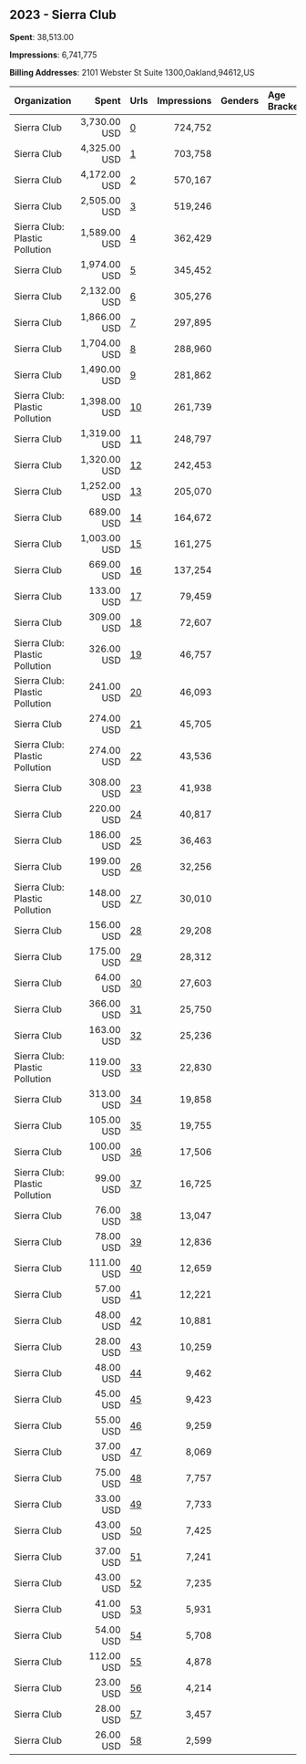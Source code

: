 ## 2023 - Sierra Club 
**Spent**: 38,513.00

**Impressions**: 6,741,775

**Billing Addresses**: 2101 Webster St Suite 1300,Oakland,94612,US

|Organization|Spent|Urls|Impressions|Genders|Age Brackets|Country Codes|
|:---|---:|:---|---:|:---|:---|:---|
|Sierra Club|3,730.00 USD|[0](https://www.snap.com/political-ads/asset/76b919cf4a3d65f21b4ff19b9c69ef20325c2d9cfad77045078c10fbf814f8e0?mediaType=mp4)|724,752|||united states|
|Sierra Club|4,325.00 USD|[1](https://www.snap.com/political-ads/asset/ba997633c4065e075ce74332dd67440b5d2bce3b4fa97ca3c36cd343f16a69be?mediaType=mp4)|703,758|||united states|
|Sierra Club|4,172.00 USD|[2](https://www.snap.com/political-ads/asset/d348cb751acaac6665de3fc68a4b1f12d27b8f0bc1aab36397b77f31f8498b0e?mediaType=mp4)|570,167|||united states|
|Sierra Club|2,505.00 USD|[3](https://www.snap.com/political-ads/asset/76b919cf4a3d65f21b4ff19b9c69ef20325c2d9cfad77045078c10fbf814f8e0?mediaType=mp4)|519,246|||united states|
|Sierra Club: Plastic Pollution|1,589.00 USD|[4](https://www.snap.com/political-ads/asset/07dbc7326473bded35e4719a49d5f1e754ef58b1bbe3fac796ffc251cd5b294f?mediaType=mp4)|362,429|||united states|
|Sierra Club|1,974.00 USD|[5](https://www.snap.com/political-ads/asset/12e7ab12204cb52fc802e63afa38b07d768476002f705c3702dced45f0897bbc?mediaType=mp4)|345,452|||united states|
|Sierra Club|2,132.00 USD|[6](https://www.snap.com/political-ads/asset/fcbaa323a83e11ad051c91e4852fe86e2de3e0493b32bd1593a943b483f4805b?mediaType=mp4)|305,276|||united states|
|Sierra Club|1,866.00 USD|[7](https://www.snap.com/political-ads/asset/fcbaa323a83e11ad051c91e4852fe86e2de3e0493b32bd1593a943b483f4805b?mediaType=mp4)|297,895|||united states|
|Sierra Club|1,704.00 USD|[8](https://www.snap.com/political-ads/asset/ba997633c4065e075ce74332dd67440b5d2bce3b4fa97ca3c36cd343f16a69be?mediaType=mp4)|288,960|||united states|
|Sierra Club|1,490.00 USD|[9](https://www.snap.com/political-ads/asset/fcbaa323a83e11ad051c91e4852fe86e2de3e0493b32bd1593a943b483f4805b?mediaType=mp4)|281,862|||united states|
|Sierra Club: Plastic Pollution|1,398.00 USD|[10](https://www.snap.com/political-ads/asset/07dbc7326473bded35e4719a49d5f1e754ef58b1bbe3fac796ffc251cd5b294f?mediaType=mp4)|261,739|||united states|
|Sierra Club|1,319.00 USD|[11](https://www.snap.com/political-ads/asset/fcbaa323a83e11ad051c91e4852fe86e2de3e0493b32bd1593a943b483f4805b?mediaType=mp4)|248,797|||united states|
|Sierra Club|1,320.00 USD|[12](https://www.snap.com/political-ads/asset/d348cb751acaac6665de3fc68a4b1f12d27b8f0bc1aab36397b77f31f8498b0e?mediaType=mp4)|242,453|||united states|
|Sierra Club|1,252.00 USD|[13](https://www.snap.com/political-ads/asset/12e7ab12204cb52fc802e63afa38b07d768476002f705c3702dced45f0897bbc?mediaType=mp4)|205,070|||united states|
|Sierra Club|689.00 USD|[14](https://www.snap.com/political-ads/asset/ba997633c4065e075ce74332dd67440b5d2bce3b4fa97ca3c36cd343f16a69be?mediaType=mp4)|164,672|||united states|
|Sierra Club|1,003.00 USD|[15](https://www.snap.com/political-ads/asset/fcbaa323a83e11ad051c91e4852fe86e2de3e0493b32bd1593a943b483f4805b?mediaType=mp4)|161,275|||united states|
|Sierra Club|669.00 USD|[16](https://www.snap.com/political-ads/asset/76b919cf4a3d65f21b4ff19b9c69ef20325c2d9cfad77045078c10fbf814f8e0?mediaType=mp4)|137,254|||united states|
|Sierra Club|133.00 USD|[17](https://www.snap.com/political-ads/asset/2631edd14e3e281f63247b9593f4a35a3ca8f45b2287314a74cad149f9dfb8f4?mediaType=mp4)|79,459|||united states|
|Sierra Club|309.00 USD|[18](https://www.snap.com/political-ads/asset/76b919cf4a3d65f21b4ff19b9c69ef20325c2d9cfad77045078c10fbf814f8e0?mediaType=mp4)|72,607|||united states|
|Sierra Club: Plastic Pollution|326.00 USD|[19](https://www.snap.com/political-ads/asset/ed553c70b9f71b73ee9f1f9502c503190ca4f60eb2f8e09b3fa889804a5dd342?mediaType=mp4)|46,757|||united states|
|Sierra Club: Plastic Pollution|241.00 USD|[20](https://www.snap.com/political-ads/asset/ed553c70b9f71b73ee9f1f9502c503190ca4f60eb2f8e09b3fa889804a5dd342?mediaType=mp4)|46,093|||united states|
|Sierra Club|274.00 USD|[21](https://www.snap.com/political-ads/asset/a3b8a731404c6fbcbad6425d3371b3cd4b69bb0694b61cc2faa57d3dbb2415bb?mediaType=mp4)|45,705|||united states|
|Sierra Club: Plastic Pollution|274.00 USD|[22](https://www.snap.com/political-ads/asset/c877ca147d9b5bd9c6cdc0d4534724b88b63e74f00b04f7ab3e7e9a419454468?mediaType=mp4)|43,536|||united states|
|Sierra Club|308.00 USD|[23](https://www.snap.com/political-ads/asset/a7c8707dea8ad1503275df0460b979f564a2d04de3392eb5c73a5ada0342a55f?mediaType=mp4)|41,938|||united states|
|Sierra Club|220.00 USD|[24](https://www.snap.com/political-ads/asset/cf25f769ea5e625140703e756b51b674f54adee1165ccdc27fbbe639f159d064?mediaType=mp4)|40,817|||united states|
|Sierra Club|186.00 USD|[25](https://www.snap.com/political-ads/asset/a3b8a731404c6fbcbad6425d3371b3cd4b69bb0694b61cc2faa57d3dbb2415bb?mediaType=mp4)|36,463|||united states|
|Sierra Club|199.00 USD|[26](https://www.snap.com/political-ads/asset/ba997633c4065e075ce74332dd67440b5d2bce3b4fa97ca3c36cd343f16a69be?mediaType=mp4)|32,256|||united states|
|Sierra Club: Plastic Pollution|148.00 USD|[27](https://www.snap.com/political-ads/asset/1c27e147c67afc07843b1e1878b8baab9cc9e2541f2975e299a2b517e957a665?mediaType=mp4)|30,010|||united states|
|Sierra Club|156.00 USD|[28](https://www.snap.com/political-ads/asset/a3b8a731404c6fbcbad6425d3371b3cd4b69bb0694b61cc2faa57d3dbb2415bb?mediaType=mp4)|29,208|||united states|
|Sierra Club|175.00 USD|[29](https://www.snap.com/political-ads/asset/2631edd14e3e281f63247b9593f4a35a3ca8f45b2287314a74cad149f9dfb8f4?mediaType=mp4)|28,312|||united states|
|Sierra Club|64.00 USD|[30](https://www.snap.com/political-ads/asset/c1ebd1efdb8d654557e94158505451dc6745a1c2dead4731fe43a202c7f873cd?mediaType=mp4)|27,603|||united states|
|Sierra Club|366.00 USD|[31](https://www.snap.com/political-ads/asset/840a15ac617f8d9f572ff46d1ab760d0b0ca15bb0c96755c488b17ebafc845aa?mediaType=mp4)|25,750|||united states|
|Sierra Club|163.00 USD|[32](https://www.snap.com/political-ads/asset/d348cb751acaac6665de3fc68a4b1f12d27b8f0bc1aab36397b77f31f8498b0e?mediaType=mp4)|25,236|||united states|
|Sierra Club: Plastic Pollution|119.00 USD|[33](https://www.snap.com/political-ads/asset/c877ca147d9b5bd9c6cdc0d4534724b88b63e74f00b04f7ab3e7e9a419454468?mediaType=mp4)|22,830|||united states|
|Sierra Club|313.00 USD|[34](https://www.snap.com/political-ads/asset/ba997633c4065e075ce74332dd67440b5d2bce3b4fa97ca3c36cd343f16a69be?mediaType=mp4)|19,858|||united states|
|Sierra Club|105.00 USD|[35](https://www.snap.com/political-ads/asset/9e7c3d418bc57c6c31928df43f4ea9143f0d32da6ddff937ebcf704bd33cbfaf?mediaType=mp4)|19,755|||united states|
|Sierra Club|100.00 USD|[36](https://www.snap.com/political-ads/asset/a3b8a731404c6fbcbad6425d3371b3cd4b69bb0694b61cc2faa57d3dbb2415bb?mediaType=mp4)|17,506|||united states|
|Sierra Club: Plastic Pollution|99.00 USD|[37](https://www.snap.com/political-ads/asset/1c27e147c67afc07843b1e1878b8baab9cc9e2541f2975e299a2b517e957a665?mediaType=mp4)|16,725|||united states|
|Sierra Club|76.00 USD|[38](https://www.snap.com/political-ads/asset/d4a56d5e903de2ad367758300e66b0b102fcabda8b054f3aa078b640c96e379c?mediaType=mp4)|13,047|||united states|
|Sierra Club|78.00 USD|[39](https://www.snap.com/political-ads/asset/c1ebd1efdb8d654557e94158505451dc6745a1c2dead4731fe43a202c7f873cd?mediaType=mp4)|12,836|||united states|
|Sierra Club|111.00 USD|[40](https://www.snap.com/political-ads/asset/2d467363833f6a5649318a6d8b200f11deac56e2a11e733181f6bc7e686317fb?mediaType=mp4)|12,659|||united states|
|Sierra Club|57.00 USD|[41](https://www.snap.com/political-ads/asset/76b919cf4a3d65f21b4ff19b9c69ef20325c2d9cfad77045078c10fbf814f8e0?mediaType=mp4)|12,221|||united states|
|Sierra Club|48.00 USD|[42](https://www.snap.com/political-ads/asset/d348cb751acaac6665de3fc68a4b1f12d27b8f0bc1aab36397b77f31f8498b0e?mediaType=mp4)|10,881|||united states|
|Sierra Club|28.00 USD|[43](https://www.snap.com/political-ads/asset/1926c7cb6fd6152cb68fea019ce2d22333687a32af2cffe950db06ce6333e8db?mediaType=mp4)|10,259|||united states|
|Sierra Club|48.00 USD|[44](https://www.snap.com/political-ads/asset/a3b8a731404c6fbcbad6425d3371b3cd4b69bb0694b61cc2faa57d3dbb2415bb?mediaType=mp4)|9,462|||united states|
|Sierra Club|45.00 USD|[45](https://www.snap.com/political-ads/asset/9e7c3d418bc57c6c31928df43f4ea9143f0d32da6ddff937ebcf704bd33cbfaf?mediaType=mp4)|9,423|||united states|
|Sierra Club|55.00 USD|[46](https://www.snap.com/political-ads/asset/840a15ac617f8d9f572ff46d1ab760d0b0ca15bb0c96755c488b17ebafc845aa?mediaType=mp4)|9,259|||united states|
|Sierra Club|37.00 USD|[47](https://www.snap.com/political-ads/asset/840a15ac617f8d9f572ff46d1ab760d0b0ca15bb0c96755c488b17ebafc845aa?mediaType=mp4)|8,069|||united states|
|Sierra Club|75.00 USD|[48](https://www.snap.com/political-ads/asset/53177c2a8aa7a677e249267b09bf6f333006b1331fea09c43dc2b50f30482bfc?mediaType=mp4)|7,757|||united states|
|Sierra Club|33.00 USD|[49](https://www.snap.com/political-ads/asset/cf25f769ea5e625140703e756b51b674f54adee1165ccdc27fbbe639f159d064?mediaType=mp4)|7,733|||united states|
|Sierra Club|43.00 USD|[50](https://www.snap.com/political-ads/asset/9e7c3d418bc57c6c31928df43f4ea9143f0d32da6ddff937ebcf704bd33cbfaf?mediaType=mp4)|7,425|||united states|
|Sierra Club|37.00 USD|[51](https://www.snap.com/political-ads/asset/12e7ab12204cb52fc802e63afa38b07d768476002f705c3702dced45f0897bbc?mediaType=mp4)|7,241|||united states|
|Sierra Club|43.00 USD|[52](https://www.snap.com/political-ads/asset/12e7ab12204cb52fc802e63afa38b07d768476002f705c3702dced45f0897bbc?mediaType=mp4)|7,235|||united states|
|Sierra Club|41.00 USD|[53](https://www.snap.com/political-ads/asset/1926c7cb6fd6152cb68fea019ce2d22333687a32af2cffe950db06ce6333e8db?mediaType=mp4)|5,931|||united states|
|Sierra Club|54.00 USD|[54](https://www.snap.com/political-ads/asset/12e7ab12204cb52fc802e63afa38b07d768476002f705c3702dced45f0897bbc?mediaType=mp4)|5,708|||united states|
|Sierra Club|112.00 USD|[55](https://www.snap.com/political-ads/asset/53177c2a8aa7a677e249267b09bf6f333006b1331fea09c43dc2b50f30482bfc?mediaType=mp4)|4,878|||united states|
|Sierra Club|23.00 USD|[56](https://www.snap.com/political-ads/asset/cf25f769ea5e625140703e756b51b674f54adee1165ccdc27fbbe639f159d064?mediaType=mp4)|4,214|||united states|
|Sierra Club|28.00 USD|[57](https://www.snap.com/political-ads/asset/d348cb751acaac6665de3fc68a4b1f12d27b8f0bc1aab36397b77f31f8498b0e?mediaType=mp4)|3,457|||united states|
|Sierra Club|26.00 USD|[58](https://www.snap.com/political-ads/asset/53177c2a8aa7a677e249267b09bf6f333006b1331fea09c43dc2b50f30482bfc?mediaType=mp4)|2,599|||united states|
